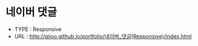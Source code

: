 # 네이버 댓글
- TYPE : Responsive
- URL  : http://gjjoo.github.io/portfolio/네이버_댓글(Responsive)/index.html